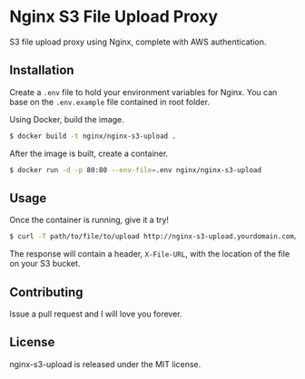 # Nginx S3 File Upload Proxy
S3 file upload proxy using Nginx, complete with AWS authentication.

## Installation

Create a `.env` file to hold your environment variables for Nginx. You can base on the `.env.example` file contained in root folder.

Using Docker, build the image.
```bash
$ docker build -t nginx/nginx-s3-upload .
```

After the image is built, create a container.
```bash
$ docker run -d -p 80:80 --env-file=.env nginx/nginx-s3-upload
```

## Usage

Once the container is running, give it a try!
```bash
$ curl -T path/to/file/to/upload http://nginx-s3-upload.yourdomain.com/uploads/entity/property/filename.extension
```

The response will contain a header, `X-File-URL`, with the location of the file on your S3 bucket.

## Contributing

Issue a pull request and I will love you forever.

## License

nginx-s3-upload is released under the MIT license.

